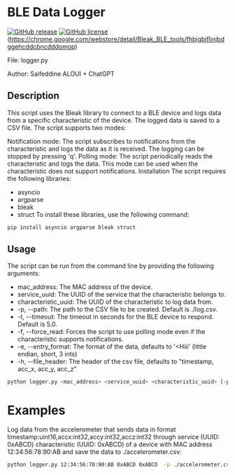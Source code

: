 # BLE Data Logger

[![GitHub release](https://badgen.net/github/release/ParisNeo/Bleak_BLE_tools)](https://github.com/ParisNeo/Bleak_BLE_tools/releases)
[![GitHub license](https://badgen.net/github/license/ParisNeo/Bleak_BLE_tools)](https://github.com/ParisNeo/Bleak_BLE_tools/blob/master/LICENSE)(https://chrome.google.com/webstore/detail/Bleak_BLE_tools/fhbjgbiflinjbdggehcddcbncdddomop)

File: logger.py

Author: Saifeddine ALOUI + ChatGPT
## Description
This script uses the Bleak library to connect to a BLE device and logs data from a specific characteristic of the device. The logged data is saved to a CSV file. The script supports two modes:

Notification mode: The script subscribes to notifications from the characteristic and logs the data as it is received. The logging can be stopped by pressing 'q'.
Polling mode: The script periodically reads the characteristic and logs the data. This mode can be used when the characteristic does not support notifications.
Installation
The script requires the following libraries:

- asyncio
- argparse
- bleak
- struct
To install these libraries, use the following command:

```bash
pip install asyncio argparse bleak struct
```
## Usage
The script can be run from the command line by providing the following arguments:

- mac_address: The MAC address of the device.
- service_uuid: The UUID of the service that the characteristic belongs to.
- characteristic_uuid: The UUID of the characteristic to log data from.
- -p, --path: The path to the CSV file to be created. Default is ./log.csv.
- -t, --timeout: The timeout in seconds for the BLE device to respond. Default is 5.0.
- -f, --force_read: Forces the script to use polling mode even if the characteristic supports notifications.
- -e, --entry_format: The format of the data, defaults to '<Hiii' (little endian, short, 3 ints)
- -h, --file_header: The header of the csv file, defaults to "timestamp, acc_x, acc_y, acc_z"

```bash
python logger.py <mac_address> <service_uuid> <characteristic_uuid> [-p <file_path>] [-t <timeout>] [-f] [-e <entry_format>] [-h <file_header>]
```
# Examples
Log data from the accelerometer that sends data in format timestamp:uint16,accx:int32,accy:int32,accz:int32 through service (UUID: 0xABCD)  characteristic (UUID: 0xABCD) of a device with MAC address 12:34:56:78:90:AB and save the data to ./accelerometer.csv:
```bash
python logger.py 12:34:56:78:90:AB 0xABCD 0xABCD  -p ./accelerometer.csv -H "timestamp, acc_x, acc_y, acc_z" -F "<Hiii"
```
